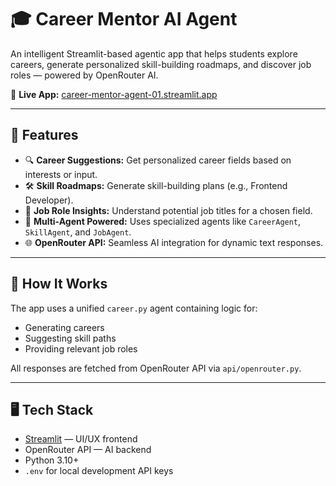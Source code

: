 # 🎓 Career Mentor AI Agent

An intelligent Streamlit-based agentic app that helps students explore careers, generate personalized skill-building roadmaps, and discover job roles — powered by OpenRouter AI.

🔗 **Live App:** [career-mentor-agent-01.streamlit.app](https://career-mentor-agent-01.streamlit.app/)

---

## 🚀 Features

- 🔍 **Career Suggestions:** Get personalized career fields based on interests or input.
- 🛠 **Skill Roadmaps:** Generate skill-building plans (e.g., Frontend Developer).
- 💼 **Job Role Insights:** Understand potential job titles for a chosen field.
- 🤖 **Multi-Agent Powered:** Uses specialized agents like `CareerAgent`, `SkillAgent`, and `JobAgent`.
- 🌐 **OpenRouter API:** Seamless AI integration for dynamic text responses.

---

## 🧠 How It Works

The app uses a unified `career.py` agent containing logic for:
- Generating careers
- Suggesting skill paths
- Providing relevant job roles

All responses are fetched from OpenRouter API via `api/openrouter.py`.

---

## 🖥️ Tech Stack

- [Streamlit](https://streamlit.io/) — UI/UX frontend
- OpenRouter API — AI backend
- Python 3.10+
- `.env` for local development API keys
